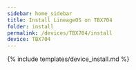 ```yaml
---
sidebar: home_sidebar
title: Install LineageOS on TBX704
folder: install
permalink: /devices/TBX704/install
device: TBX704
---
```

{% include templates/device_install.md %}
